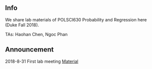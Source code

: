 ## Info

We share lab materials of POLSCI630 Probability and Regression here (Duke Fall 2018).

TAs: Haohan Chen, Ngoc Phan

## Announcement

2018-8-31 First lab meeting [Material](../../tree/master/materials/lab/w1)
